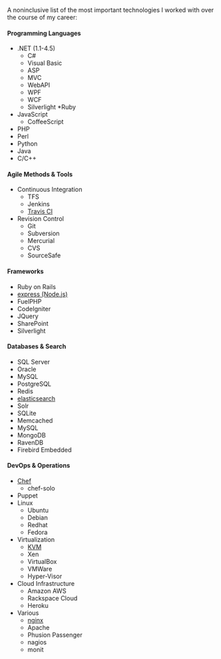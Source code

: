 A noninclusive list of the most important technologies I worked with over the course of my career:

####  Programming Languages

  * .NET (1.1-4.5)
    * C#
    * Visual Basic
    * ASP
    * MVC
    * WebAPI
    * WPF
    * WCF
    * Silverlight
  *Ruby
  * JavaScript   
    * CoffeeScript   
  * PHP
  * Perl
  * Python
  * Java
  * C/C++

####  Agile Methods &amp; Tools

  * Continuous Integration   
    * TFS 
    * Jenkins
    * [Travis CI](http://about.travis-ci.org/)
  * Revision Control
    * Git
    * Subversion
    * Mercurial
    * CVS
    * SourceSafe

####  Frameworks
 
  * Ruby on Rails
  * [express (Node.js)](http://nodejs.org/)
  * FuelPHP
  * CodeIgniter
  * JQuery 
  * SharePoint
  * Silverlight

####  Databases &amp; Search

  * SQL Server
  * Oracle
  * MySQL
  * PostgreSQL 
  * Redis 
  * [elasticsearch](http://www.elasticsearch.org/)
  * Solr 
  * SQLite 
  * Memcached 
  * MySQL 
  * MongoDB
  * RavenDB
  * Firebird Embedded

####  DevOps &amp; Operations

  * [Chef](http://opscode.com/chef)   
    * chef-solo
  * Puppet
  * Linux   
    * Ubuntu
    * Debian
    * Redhat
    * Fedora
  * Virtualization   
    * [KVM](http://www.linux-kvm.org/)
    * Xen
    * VirtualBox
    * VMWare
    * Hyper-Visor
  * Cloud Infrastructure   
    * Amazon AWS
    * Rackspace Cloud
    * Heroku
  * Various   
    * [nginx](http://nginx.org/en/)
    * Apache
    * Phusion Passenger
    * nagios
    * monit
